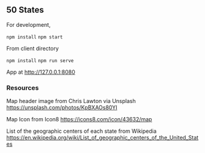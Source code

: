 ## 50 States 

For development,

`npm install`
`npm start`

From client directory

`npm install`
`npm run serve`

App at http://127.0.0.1:8080


### Resources 

Map header image from Chris Lawton via Unsplash
https://unsplash.com/photos/KpBXAOs80YI

Map Icon from Icon8
https://icons8.com/icon/43632/map

List of the geographic centers of each state from Wikipedia
https://en.wikipedia.org/wiki/List_of_geographic_centers_of_the_United_States
